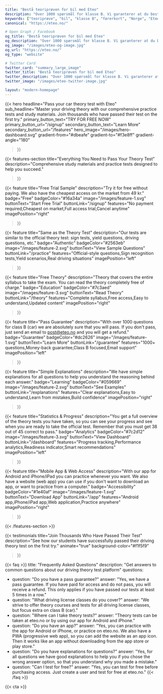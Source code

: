 ```yaml
---
title: "Bestå teoriprøven for bil med Eteo"
description: "Over 1000 spørsmål for klasse B. Vi garanterer at du består - eller pengene tilbake!"
keywords: ["teoriprøve", "bil", "klasse B", "førerkort", "Norge", "Eteo"]
canonical: "https://eteo.no/"

# Open Graph / Facebook
og_title: "Bestå teoriprøven for bil med Eteo"
og_description: "Over 1000 spørsmål for klasse B. Vi garanterer at du består - eller pengene tilbake!"
og_image: "/images/eteo-og-image.jpg"
og_url: "https://eteo.no/"
og_type: "website"

# Twitter Card
twitter_card: "summary_large_image"
twitter_title: "Bestå teoriprøven for bil med Eteo"
twitter_description: "Over 1000 spørsmål for klasse B. Vi garanterer at du består - eller pengene tilbake!"
twitter_image: "/images/eteo-twitter-image.jpg"

layout: "modern-homepage"
---
```


{{< hero 
    headline="Pass your car theory test with Eteo"
    sub_headline="Master your driving theory with our comprehensive practice tests and study materials. Join thousands who have passed their test on the first try."
    primary_button_text="TRY FOR FREE NOW"
    primary_button_url="/signup"
    secondary_button_text="Learn More"
    secondary_button_url="/features"
    hero_image="/images/hero-dashboard.svg"
    gradient-from="#dbeafe"
    gradient-to="#f3e8ff"
    gradient-angle="180"
>}}

{{< features-section 
    title="Everything You Need to Pass Your Theory Test"
    description="Comprehensive study materials and practice tests designed to help you succeed."
>}}

{{< feature
    title="Free Trial Sample"
    description="Try it for free without paying. We also have the cheapest access on the market from 49 kr."
    badge="Free"
    badgeColor="#16a34a"
    image="/images/feature-1.svg"
    buttonText="Start Free Trial"
    buttonLink="/signup"
    features="No payment required,Cheapest on market,Full access trial,Cancel anytime"
    imagePosition="right"
>}}

{{< feature
    title="Same as the Theory Test"
    description="Our tests are similar to the official theory test: sign tests, yield questions, driving questions, etc."
    badge="Authentic"
    badgeColor="#2563eb"
    image="/images/feature-2.svg"
    buttonText="View Sample Questions"
    buttonLink="/practice"
    features="Official-style questions,Sign recognition tests,Yield scenarios,Real driving situations"
    imagePosition="left"
>}}

{{< feature
    title="Free Theory"
    description="Theory that covers the entire syllabus to take the exam. You can read the theory completely free of charge."
    badge="Education"
    badgeColor="#7c3aed"
    image="/images/feature-3.svg"
    buttonText="Read Theory"
    buttonLink="/theory"
    features="Complete syllabus,Free access,Easy to understand,Updated content"
    imagePosition="right"
>}}

{{< feature
    title="Pass Guarantee"
    description="With over 1000 questions for class B (car) we are absolutely sure that you will pass. If you don't pass, just send an email to post@eteo.no and you will get a refund."
    badge="Guarantee"
    badgeColor="#dc2626"
    image="/images/feature-1.svg"
    buttonText="Learn More"
    buttonLink="/guarantee"
    features="1000+ questions,Money-back guarantee,Class B focused,Email support"
    imagePosition="left"
>}}

{{< feature
    title="Simple Explanations"
    description="We have simple explanations for all questions to help you understand the reasoning behind each answer."
    badge="Learning"
    badgeColor="#059669"
    image="/images/feature-2.svg"
    buttonText="See Examples"
    buttonLink="/explanations"
    features="Clear explanations,Easy to understand,Learn from mistakes,Build confidence"
    imagePosition="right"
>}}

{{< feature
    title="Statistics & Progress"
    description="You get a full overview of the theory tests you have taken, so you can see your progress and see when you are ready to take the official test. Remember that you must get 38 out of 45 correct to pass."
    badge="Analytics"
    badgeColor="#7c2d12"
    image="/images/feature-3.svg"
    buttonText="View Dashboard"
    buttonLink="/dashboard"
    features="Progress tracking,Performance analytics,Readiness indicator,Smart recommendations"
    imagePosition="left"
>}}

{{< feature
    title="Mobile App & Web Access"
    description="With our app for Android and iPhone/iPad you can practice whenever you want. We also have a website (web app) you can use if you don't want to download an app, or want to practice from a computer."
    badge="Accessibility"
    badgeColor="#1e40af"
    image="/images/feature-1.svg"
    buttonText="Download App"
    buttonLink="/app"
    features="Android app,iPhone/iPad app,Web application,Practice anywhere"
    imagePosition="right"
>}}

{{< /features-section >}}

{{< testimonials 
    title="Join Thousands Who Have Passed Their Test"
    description="See how our students have successfully passed their driving theory test on the first try."
    animate="true"
    background-color="#f1f5f9"
>}}

{{< faq >}}
title: "Frequently Asked Questions"
description: "Get answers to common questions about our driving theory test platform"
questions:
  - question: "Do you have a pass guarantee?"
    answer: "Yes, we have a pass guarantee. If you have paid for access and do not pass, you will receive a refund. This only applies if you have passed our tests at least 5 times in a row."
  - question: "What driving license classes do you cover?"
    answer: "We strive to offer theory courses and tests for all driving license classes, but focus extra on class B (car)."
  - question: "Where can I take theory tests?"
    answer: "Theory tests can be taken at eteo.no or by using our app for Android and iPhone."
  - question: "Do you have an app?"
    answer: "Yes, you can practice with the app for Android or iPhone, or practice on eteo.no. We also have a PWA (progressive web app), so you can add the website as an app icon. Then it works like an app without downloading from the app store or play store."
  - question: "Do you have explanations for questions?"
    answer: "Yes, for all questions we have good explanations to help you if you chose the wrong answer option, so that you understand why you made a mistake."
  - question: "Can I test for free?"
    answer: "Yes, you can test for free before purchasing access. Just create a user and test for free at eteo.no."
{{< /faq >}}

{{< cta >}}
